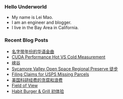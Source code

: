 ### Hello Underworld

- My name is Lei Mao.
- I am an engineer and blogger.
- I live in the Bay Area in California.


### Recent Blog Posts

<!-- BLOG-POST-LIST:START -->
- [名字带年份的华语金曲](https://leimao.github.io/essay/%E5%90%8D%E5%AD%97%E5%B8%A6%E5%B9%B4%E4%BB%BD%E7%9A%84%E5%8D%8E%E8%AF%AD%E9%87%91%E6%9B%B2/)
- [CUDA Performance Hot VS Cold Measurement](https://leimao.github.io/blog/CUDA-Performance-Hot-Cold-Measurement/)
- [峡谷](https://leimao.github.io/essay/The-Gorge-2025/)
- [Sycamore Valley Open Space Regional Preserve 徒步](https://leimao.github.io/life/Sycamore-Valley-Open-Space-Regional-Preserve/)
- [Filing Claims for USPS Missing Parcels](https://leimao.github.io/blog/USPS-Filing-Claims-Missing-Parcels/)
- [美国科研经费的贪腐和浪费](https://leimao.github.io/essay/%E7%BE%8E%E5%9B%BD%E7%A7%91%E7%A0%94%E7%BB%8F%E8%B4%B9%E7%9A%84%E8%B4%AA%E8%85%90%E5%92%8C%E6%B5%AA%E8%B4%B9/)
- [Field of View](https://leimao.github.io/blog/Field-of-View/)
- [Habit Burger &amp; Grill 初体验](https://leimao.github.io/essay/Habit-Burger-Grill-%E5%88%9D%E4%BD%93%E9%AA%8C/)
<!-- BLOG-POST-LIST:END -->

